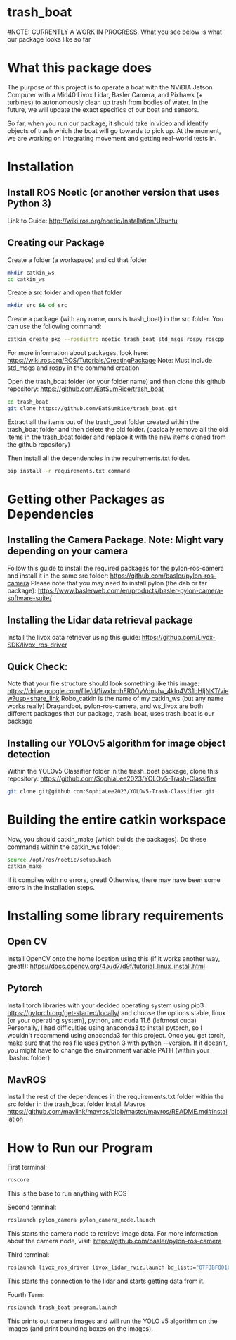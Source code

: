 # trash_boat

#NOTE: CURRENTLY A WORK IN PROGRESS. What you see below is what our package looks like so far

# What this package does

The purpose of this project is to operate a boat with the NViDIA Jetson Computer with a Mid40 Livox Lidar, Basler Camera, and Pixhawk (+ turbines) to autonomously clean up trash from bodies of water. In the future, we will update the exact specifics of our boat and sensors.

So far, when you run our package, it should take in video and identify objects of trash which the boat will go towards to pick up. At the moment, we are working on integrating movement and getting real-world tests in.


# Installation


## Install ROS Noetic (or another version that uses Python 3)
Link to Guide: http://wiki.ros.org/noetic/Installation/Ubuntu

## Creating our Package

Create a folder (a workspace)
and cd that folder
```bash
mkdir catkin_ws
cd catkin_ws
```
Create a src folder and open that folder
```bash
mkdir src && cd src
```

Create a package (with any name, ours is trash_boat) in the src folder. You can use the following command:
```bash
catkin_create_pkg --rosdistro noetic trash_boat std_msgs rospy roscpp
```
For more information about packages, look here: https://wiki.ros.org/ROS/Tutorials/CreatingPackage 
Note: Must include std_msgs and rospy in the command creation

Open the trash_boat folder (or your folder name) and then clone this github repository: https://github.com/EatSumRice/trash_boat 
```bash
cd trash_boat
git clone https://github.com/EatSumRice/trash_boat.git
```

Extract all the items out of the trash_boat folder created within the trash_boat folder and then delete the old folder. (basically remove all the old items in the trash_boat folder and replace it with the new items cloned from the github repository)

Then install all the dependencies in the requirements.txt folder.
```bash
pip install -r requirements.txt command
```

# Getting other Packages as Dependencies

## Installing the Camera Package. Note: Might vary depending on your camera
Follow this guide to install the required packages for the pylon-ros-camera and install it in the same src folder: https://github.com/basler/pylon-ros-camera 
Please note that you may need to install pylon (the deb or tar package): https://www.baslerweb.com/en/products/basler-pylon-camera-software-suite/ 

## Installing the Lidar data retrieval package
Install the livox data retriever using this guide: https://github.com/Livox-SDK/livox_ros_driver 

## Quick Check:
Note that your file structure should look something like this image:
https://drive.google.com/file/d/1iwxbmhFR0OyVdmJw_4klo4V31bHIjNKT/view?usp=share_link 
Robo_catkin is the name of my catkin_ws (but any name works really)
Dragandbot, pylon-ros-camera, and ws_livox are both different packages that our package, trash_boat, uses
trash_boat is our package 

## Installing our YOLOv5 algorithm for image object detection
Within the YOLOv5 Classifier folder in the trash_boat package, clone this repository:
https://github.com/SophiaLee2023/YOLOv5-Trash-Classifier
```bash
git clone git@github.com:SophiaLee2023/YOLOv5-Trash-Classifier.git 
```

# Building the entire catkin workspace
Now, you should catkin_make (which builds the packages). Do these commands within the catkin_ws folder:
```bash
source /opt/ros/noetic/setup.bash
catkin_make
```
If it compiles with no errors, great! Otherwise, there may have been some errors in the installation steps.

# Installing some library requirements
## Open CV
Install OpenCV onto the home location using this (if it works another way, great!): https://docs.opencv.org/4.x/d7/d9f/tutorial_linux_install.html 

## Pytorch
Install torch libraries with your decided operating system using pip3
https://pytorch.org/get-started/locally/ and choose the options stable, linux (or your operating system), python, and cuda 11.6 (leftmost cuda)
Personally, I had difficulties using anaconda3 to install pytorch, so I wouldn't recommend using anaconda3 for this project.
Once you get torch, make sure that the ros file uses python 3 with python --version. If it doesn’t, you might have to change the environment variable PATH (within your .bashrc folder)

## MavROS
Install the rest of the dependences in the requirements.txt folder within the src folder in the trash_boat folder
Install Mavros
https://github.com/mavlink/mavros/blob/master/mavros/README.md#installation 

# How to Run our Program
First terminal: 
```bash
roscore		
```
This is the base to run anything with ROS

Second terminal: 
```bash
roslaunch pylon_camera pylon_camera_node.launch		
```
This starts the camera node to retrieve image data.
For more information about the camera node, visit: https://github.com/basler/pylon-ros-camera 

Third terminal: 
```bash
roslaunch livox_ros_driver livox_lidar_rviz.launch bd_list:="0TFJBF001663J1"
```
This starts the connection to the lidar and starts getting data from it.

Fourth Term:  
```bash
roslaunch trash_boat program.launch	
```
This prints out camera images and will run the YOLO v5 algorithm on the images (and print bounding boxes on the images).



